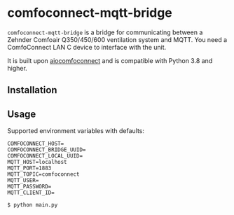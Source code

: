 # comfoconnect-mqtt-bridge

`comfoconnect-mqtt-bridge` is a bridge for communicating between a Zehnder Comfoair Q350/450/600 ventilation system
and MQTT. You need a ComfoConnect LAN C device to interface with the unit.

It is built upon [aiocomfoconnect](https://github.com/michaelarnauts/aiocomfoconnect) and is compatible with Python 3.8 and higher.

## Installation

## Usage
Supported environment variables with defaults:
```
COMFOCONNECT_HOST=
COMFOCONNECT_BRIDGE_UUID=
COMFOCONNECT_LOCAL_UUID=
MQTT_HOST=localhost
MQTT_PORT=1883
MQTT_TOPIC=comfoconnect
MQTT_USER=
MQTT_PASSWORD=
MQTT_CLIENT_ID=
```
```shell
$ python main.py
```
